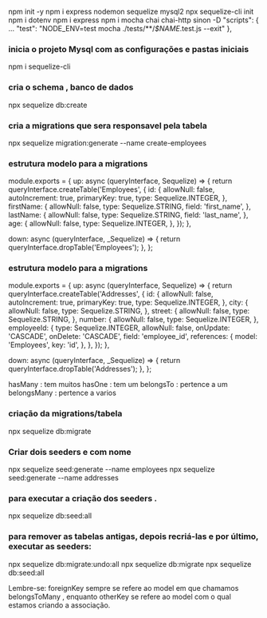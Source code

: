  npm init -y
 npm i express nodemon sequelize mysql2
 npx sequelize-cli init
 npm i dotenv
 npm i express
 npm i mocha chai chai-http sinon -D
 "scripts": {  ...
  "test": "NODE_ENV=test mocha ./tests/**/*$NAME*.test.js --exit"
},

### inicia o projeto Mysql com as configurações e pastas iniciais
npm i sequelize-cli

### cria o schema , banco de dados
npx sequelize db:create

### cria a migrations que sera responsavel pela tabela
 npx sequelize migration:generate --name create-employees

### estrutura modelo para a migrations
 module.exports = {
  up: async (queryInterface, Sequelize) => {
    return queryInterface.createTable('Employees', {
      id: {
        allowNull: false,
        autoIncrement: true,
        primaryKey: true,
        type: Sequelize.INTEGER,
      },
      firstName: {
        allowNull: false,
        type: Sequelize.STRING,
        field: 'first_name',
      },
      lastName: {
        allowNull: false,
        type: Sequelize.STRING,
        field: 'last_name',
      },
      age: {
        allowNull: false,
        type: Sequelize.INTEGER,
      },
    });
  },

  down: async (queryInterface, _Sequelize) => {
    return queryInterface.dropTable('Employees');
  },
};

### estrutura modelo para a migrations

module.exports = {
  up: async (queryInterface, Sequelize) => {
    return queryInterface.createTable('Addresses', {
      id: {
        allowNull: false,
        autoIncrement: true,
        primaryKey: true,
        type: Sequelize.INTEGER,
      },
      city: {
        allowNull: false,
        type: Sequelize.STRING,
      },
      street: {
        allowNull: false,
        type: Sequelize.STRING,
      },
      number: {
        allowNull: false,
        type: Sequelize.INTEGER,
      },
      employeeId: {
        type: Sequelize.INTEGER,
        allowNull: false,
        onUpdate: 'CASCADE',
        onDelete: 'CASCADE',
        field: 'employee_id',
        references: {
          model: 'Employees',
          key: 'id',
        },
      },
    });
  },

  down: async (queryInterface, _Sequelize) => {
    return queryInterface.dropTable('Addresses');
  },
};

hasMany : tem muitos
hasOne  : tem um
belongsTo : pertence a um
belongsMany : pertence a varios

### criação da migrations/tabela
npx sequelize db:migrate

### Criar dois seeders e com nome
 npx sequelize seed:generate --name employees
 npx sequelize seed:generate --name addresses

### para executar a criação dos seeders .
 npx sequelize db:seed:all

### para remover as tabelas antigas, depois recriá-las e por último, executar as seeders:

 npx sequelize db:migrate:undo:all
 npx sequelize db:migrate
 npx sequelize db:seed:all

 Lembre-se: foreignKey sempre se refere ao model em que chamamos belongsToMany , enquanto otherKey se refere ao model com o qual estamos criando a associação.